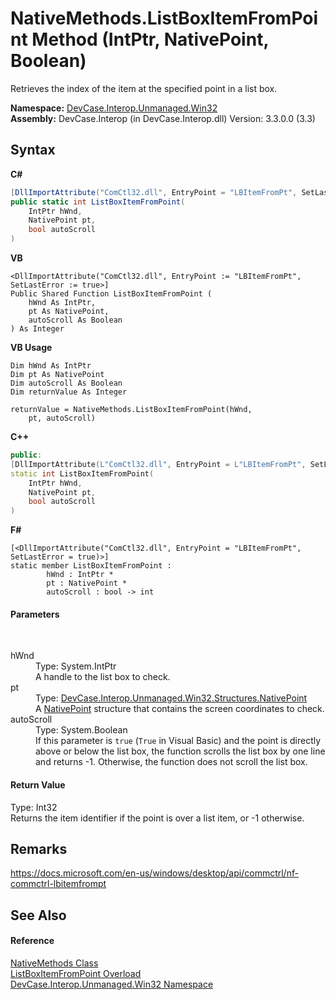 # NativeMethods.ListBoxItemFromPoint Method (IntPtr, NativePoint, Boolean)
 

Retrieves the index of the item at the specified point in a list box.

**Namespace:**&nbsp;<a href="N_DevCase_Interop_Unmanaged_Win32">DevCase.Interop.Unmanaged.Win32</a><br />**Assembly:**&nbsp;DevCase.Interop (in DevCase.Interop.dll) Version: 3.3.0.0 (3.3)

## Syntax

**C#**<br />
``` C#
[DllImportAttribute("ComCtl32.dll", EntryPoint = "LBItemFromPt", SetLastError = true)]
public static int ListBoxItemFromPoint(
	IntPtr hWnd,
	NativePoint pt,
	bool autoScroll
)
```

**VB**<br />
``` VB
<DllImportAttribute("ComCtl32.dll", EntryPoint := "LBItemFromPt", SetLastError := true>]
Public Shared Function ListBoxItemFromPoint ( 
	hWnd As IntPtr,
	pt As NativePoint,
	autoScroll As Boolean
) As Integer
```

**VB Usage**<br />
``` VB Usage
Dim hWnd As IntPtr
Dim pt As NativePoint
Dim autoScroll As Boolean
Dim returnValue As Integer

returnValue = NativeMethods.ListBoxItemFromPoint(hWnd, 
	pt, autoScroll)
```

**C++**<br />
``` C++
public:
[DllImportAttribute(L"ComCtl32.dll", EntryPoint = L"LBItemFromPt", SetLastError = true)]
static int ListBoxItemFromPoint(
	IntPtr hWnd, 
	NativePoint pt, 
	bool autoScroll
)
```

**F#**<br />
``` F#
[<DllImportAttribute("ComCtl32.dll", EntryPoint = "LBItemFromPt", SetLastError = true)>]
static member ListBoxItemFromPoint : 
        hWnd : IntPtr * 
        pt : NativePoint * 
        autoScroll : bool -> int 

```


#### Parameters
&nbsp;<dl><dt>hWnd</dt><dd>Type: System.IntPtr<br />A handle to the list box to check.</dd><dt>pt</dt><dd>Type: <a href="T_DevCase_Interop_Unmanaged_Win32_Structures_NativePoint">DevCase.Interop.Unmanaged.Win32.Structures.NativePoint</a><br />A <a href="T_DevCase_Interop_Unmanaged_Win32_Structures_NativePoint">NativePoint</a> structure that contains the screen coordinates to check.</dd><dt>autoScroll</dt><dd>Type: System.Boolean<br />If this parameter is `true` (`True` in Visual Basic) and the point is directly above or below the list box, the function scrolls the list box by one line and returns -1. Otherwise, the function does not scroll the list box.</dd></dl>

#### Return Value
Type: Int32<br />Returns the item identifier if the point is over a list item, or -1 otherwise.

## Remarks
<a href="https://docs.microsoft.com/en-us/windows/desktop/api/commctrl/nf-commctrl-lbitemfrompt" target="_blank">https://docs.microsoft.com/en-us/windows/desktop/api/commctrl/nf-commctrl-lbitemfrompt</a>

## See Also


#### Reference
<a href="T_DevCase_Interop_Unmanaged_Win32_NativeMethods">NativeMethods Class</a><br /><a href="Overload_DevCase_Interop_Unmanaged_Win32_NativeMethods_ListBoxItemFromPoint">ListBoxItemFromPoint Overload</a><br /><a href="N_DevCase_Interop_Unmanaged_Win32">DevCase.Interop.Unmanaged.Win32 Namespace</a><br />